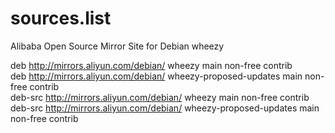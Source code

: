 # sources.list
Alibaba Open Source Mirror Site for Debian wheezy  
  
deb http://mirrors.aliyun.com/debian/ wheezy main non-free contrib  
deb http://mirrors.aliyun.com/debian/ wheezy-proposed-updates main non-free contrib  
deb-src http://mirrors.aliyun.com/debian/ wheezy main non-free contrib  
deb-src http://mirrors.aliyun.com/debian/ wheezy-proposed-updates main non-free contrib  
  